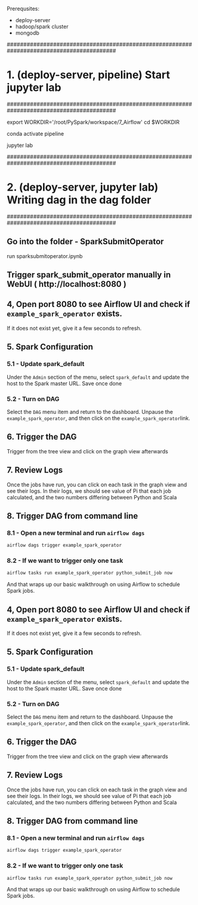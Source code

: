 
Prerequsites:
- deploy-server
- hadoop/spark cluster
- mongodb

#########################################################################################
# 1. (deploy-server, pipeline) Start jupyter lab
#########################################################################################

export WORKDIR='/root/PySpark/workspace/7_Airflow'
cd $WORKDIR

conda activate pipeline

jupyter lab


#########################################################################################
# 2. (deploy-server, jupyter lab) Writing dag in the dag folder
#########################################################################################

## Go into the folder - SparkSubmitOperator
run sparksubmitoperator.ipynb

## Trigger spark_submit_operator manually in WebUI ( http://localhost:8080 )



## 4, Open port 8080 to see Airflow UI and check if `example_spark_operator` exists. 
If it does not exist yet, give it a few seconds to refresh.

## 5. Spark Configuration

### 5.1 - Update spark_default 
Under the `Admin` section of the menu, select `spark_default` and update the host to the Spark master URL. Save once done

### 5.2 - Turn on DAG
Select the `DAG` menu item and return to the dashboard. Unpause the `example_spark_operator`, and then click on the `example_spark_operator`link. 

## 6. Trigger the DAG 
Trigger from the tree view and click on the graph view afterwards

## 7. Review Logs
Once the jobs have run, you can click on each task in the graph view and see their logs. In their logs, we should see value of Pi that each job calculated, and the two numbers differing between Python and Scala

## 8. Trigger DAG from command line

### 8.1 - Open a new terminal and run `airflow dags`

```bash
airflow dags trigger example_spark_operator
```

### 8.2 - If we want to trigger only one task

```bash
airflow tasks run example_spark_operator python_submit_job now
```

And that wraps up our basic walkthrough on using Airflow to schedule Spark jobs.





## 4, Open port 8080 to see Airflow UI and check if `example_spark_operator` exists. 
If it does not exist yet, give it a few seconds to refresh.

## 5. Spark Configuration

### 5.1 - Update spark_default 
Under the `Admin` section of the menu, select `spark_default` and update the host to the Spark master URL. Save once done

### 5.2 - Turn on DAG
Select the `DAG` menu item and return to the dashboard. Unpause the `example_spark_operator`, and then click on the `example_spark_operator`link. 

## 6. Trigger the DAG 
Trigger from the tree view and click on the graph view afterwards

## 7. Review Logs
Once the jobs have run, you can click on each task in the graph view and see their logs. In their logs, we should see value of Pi that each job calculated, and the two numbers differing between Python and Scala

## 8. Trigger DAG from command line

### 8.1 - Open a new terminal and run `airflow dags`

```bash
airflow dags trigger example_spark_operator
```

### 8.2 - If we want to trigger only one task

```bash
airflow tasks run example_spark_operator python_submit_job now
```

And that wraps up our basic walkthrough on using Airflow to schedule Spark jobs.
